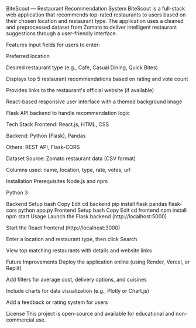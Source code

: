 BiteScout — Restaurant Recommendation System
BiteScout is a full-stack web application that recommends top-rated restaurants to users based on their chosen location and restaurant type. The application uses a cleaned and preprocessed dataset from Zomato to deliver intelligent restaurant suggestions through a user-friendly interface.

Features
Input fields for users to enter:

Preferred location

Desired restaurant type (e.g., Cafe, Casual Dining, Quick Bites)

Displays top 5 restaurant recommendations based on rating and vote count

Provides links to the restaurant's official website (if available)

React-based responsive user interface with a themed background image

Flask API backend to handle recommendation logic

Tech Stack
Frontend: React.js, HTML, CSS

Backend: Python (Flask), Pandas

Others: REST API, Flask-CORS

Dataset
Source: Zomato restaurant data (CSV format)

Columns used: name, location, type, rate, votes, url

Installation
Prerequisites
Node.js and npm

Python 3

Backend Setup
bash
Copy
Edit
cd backend
pip install flask pandas flask-cors
python app.py
Frontend Setup
bash
Copy
Edit
cd frontend
npm install
npm start
Usage
Launch the Flask backend (http://localhost:5000)

Start the React frontend (http://localhost:3000)

Enter a location and restaurant type, then click Search

View top matching restaurants with details and website links

Future Improvements
Deploy the application online (using Render, Vercel, or Replit)

Add filters for average cost, delivery options, and cuisines

Include charts for data visualization (e.g., Plotly or Chart.js)

Add a feedback or rating system for users

License
This project is open-source and available for educational and non-commercial use.
